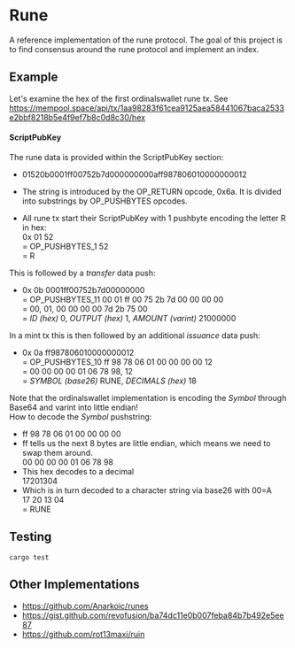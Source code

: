 # Rune

A reference implementation of the rune protocol. The goal of this project is to find consensus around the rune protocol and implement an index. 

## Example 

Let's examine the hex of the first ordinalswallet rune tx. See https://mempool.space/api/tx/1aa98283f61cea9125aea58441067baca2533e2bbf8218b5e4f9ef7b8c0d8c30/hex  

#### ScriptPubKey
The rune data is provided within the ScriptPubKey section:  
- 01520b0001ff00752b7d000000000aff987806010000000012  
- The string is introduced by the OP_RETURN opcode, 0x6a. It is divided into substrings by OP_PUSHBYTES opcodes.  

- All rune tx start their ScriptPubKey with 1 pushbyte encoding the letter R in hex:  
0x 01 52  
= OP_PUSHBYTES_1 52  
= R  

This is followed by a _transfer_ data push:  
- 0x 0b 0001ff00752b7d00000000  
= OP_PUSHBYTES_11 00 01 ff 00 75 2b 7d 00 00 00 00  
= 00, 01, 00 00 00 00 7d 2b 75 00  
= _ID (hex)_ 0, _OUTPUT (hex)_ 1, _AMOUNT (varint)_ 21000000  

In a mint tx this is then followed by an additional _issuance_ data push:  
- 0x 0a ff987806010000000012  
= OP_PUSHBYTES_10 ff 98 78 06 01 00 00 00 00 12  
= 00 00 00 00 01 06 78 98, 12  
= _SYMBOL (base26)_ RUNE, _DECIMALS (hex)_ 18  

Note that the ordinalswallet implementation is encoding the _Symbol_ through Base64 and varint into little endian!  
How to decode the _Symbol_ pushstring:  
- ff 98 78 06 01 00 00 00 00  
- ff tells us the next 8 bytes are little endian, which means we need to swap them around.  
00 00 00 00 01 06 78 98  
- This hex decodes to a decimal  
17201304  
- Which is in turn decoded to a character string via base26 with 00=A  
17 20 13 04  
= RUNE  

## Testing

```
cargo test
```

## Other Implementations

- https://github.com/Anarkoic/runes
- https://gist.github.com/revofusion/ba74dc11e0b007feba84b7b492e5ee87
- https://github.com/rot13maxi/ruin
